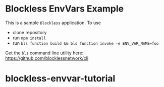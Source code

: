 # Blockless EnvVars Example

This is a sample `Blockless` application. To use

- clone repository
- run `npm install`
- run `bls function build && bls function invoke -e ENV_VAR_NAME=foo`

Get the `bls` command line utility here: https://github.com/blocklessnetwork/cli
# blockless-envvar-tutorial
